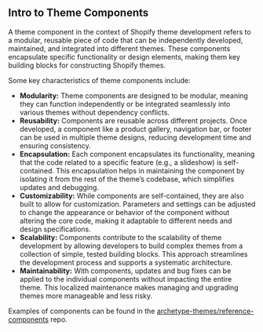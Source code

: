 ## Intro to Theme Components
A theme component in the context of Shopify theme development refers to a modular, reusable piece of code that can be independently developed, maintained, and integrated into different themes. These components encapsulate specific functionality or design elements, making them key building blocks for constructing Shopify themes. 

Some key characteristics of theme components include:

- **Modularity:** Theme components are designed to be modular, meaning they can function independently or be integrated seamlessly into various themes without dependency conflicts.
- **Reusability:** Components are reusable across different projects. Once developed, a component like a product gallery, navigation bar, or footer can be used in multiple theme designs, reducing development time and ensuring consistency.
- **Encapsulation:** Each component encapsulates its functionality, meaning that the code related to a specific feature (e.g., a slideshow) is self-contained. This encapsulation helps in maintaining the component by isolating it from the rest of the theme’s codebase, which simplifies updates and debugging.
- **Customizability:** While components are self-contained, they are also built to allow for customization. Parameters and settings can be adjusted to change the appearance or behavior of the component without altering the core code, making it adaptable to different needs and design specifications.
- **Scalability:** Components contribute to the scalability of theme development by allowing developers to build complex themes from a collection of simple, tested building blocks. This approach streamlines the development process and supports a systematic architecture.
- **Maintainability:** With components, updates and bug fixes can be applied to the individual components without impacting the entire theme. This localized maintenance makes managing and upgrading themes more manageable and less risky.

Examples of components can be found in the [archetype-themes/reference-components](https://github.com/archetype-themes/reference-components) repo.
